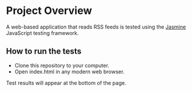 # Project Overview

A web-based application that reads RSS feeds is tested using the [Jasmine](http://jasmine.github.io/) JavaScript testing framework.


## How to run the tests

- Clone this repository to your computer.
- Open index.html in any modern web browser.

Test results will appear at the bottom of the page.